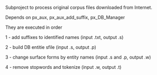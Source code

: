 Subproject to process original corpus files downloaded from Internet. 

Depends on px_aux, px_aux_add_suffix, px_DB_Manager

They are executed in order

1 - add suffixes to identified names (input .txt, output .s)

2 - build DB entitie sfile (input .s, output .p)

3 - change surface forms by entity names (input .s and .p, output .w)

4 - remove stopwords and tokenize (input .w, output .t)
